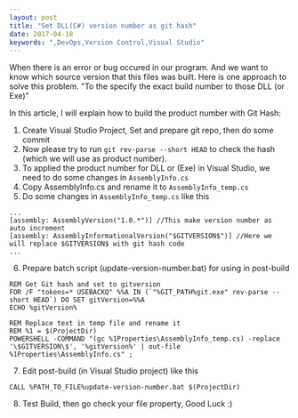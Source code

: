 ```yaml
---
layout: post
title: "Set DLL(C#) version number as git hash"
date: 2017-04-18
keywords: ",DevOps,Version Control,Visual Studio"
---
```


When there is an error or bug occured in our program.
And we want to know which source version that this files was built.
Here is one approach to solve this problem. 
"To the specify the exact build number to those DLL (or Exe)"

In this article, I will explain how to build the product number with Git Hash:

 1. Create Visual Studio Project, Set and prepare git repo, then do some commit
 2. Now please try to run `git rev-parse --short HEAD` to check the hash (which we will use as product number).
 3. To applied the product number for DLL or (Exe) in Visual Studio, we need to do some changes in `AssemblyInfo.cs`
 4. Copy AssemblyInfo.cs and rename it to `AssemblyInfo_temp.cs`
 5. Do some changes in `AssemblyInfo_temp.cs` like this
   ```
   ...
   [assembly: AssemblyVersion("1.0.*")] //This make version number as auto increment
   [assembly: AssemblyInformationalVersion("$GITVERSION$")] //Here we will replace $GITVERSION$ with git hash code
   ...
   ```
 6. Prepare batch script (update-version-number.bat) for using in post-build
   ```
   REM Get Git hash and set to gitversion
   FOR /F "tokens=* USEBACKQ" %%A IN (`"%GIT_PATH%git.exe" rev-parse --short HEAD`) DO SET gitVersion=%%A
   ECHO %gitVersion%
   
   REM Replace text in temp file and rename it 
   REM %1 = $(ProjectDir)
   POWERSHELL -COMMAND "(gc %1Properties\AssemblyInfo_temp.cs) -replace '\$GITVERSION\$', '%gitVersion%' | out-file %1Properties\AssemblyInfo.cs" ;
   ```
 7. Edit post-build (in Visual Studio project) like this
   ```
   CALL %PATH_TO_FILE%update-version-number.bat $(ProjectDir)
   ```
 8. Test Build, then go check your file property, Good Luck :)
